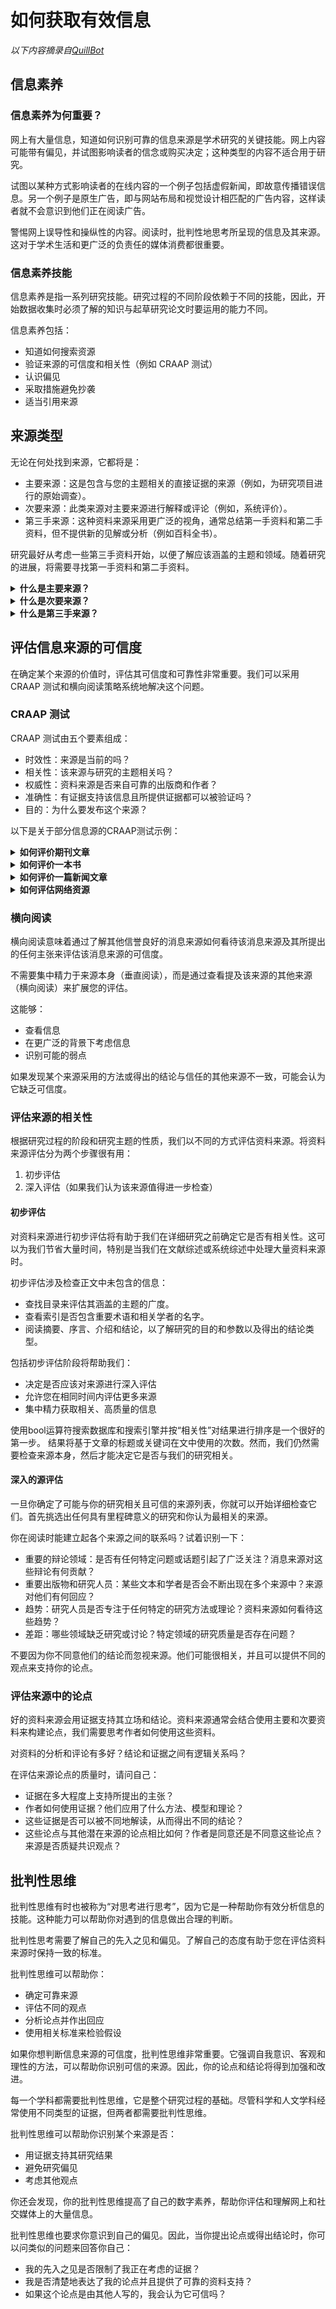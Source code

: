 # 如何获取有效信息

*以下内容摘录自[QuillBot](https://quillbot.com/blog/citation/)*

## 信息素养

### 信息素养为何重要？

网上有大量信息，知道如何识别可靠的信息来源是学术研究的关键技能。网上内容可能带有偏见，并试图影响读者的信念或购买决定；这种类型的内容不适合用于研究。

试图以某种方式影响读者的在线内容的一个例子包括虚假新闻，即故意传播错误信息。另一个例子是原生广告，即与网站布局和视觉设计相匹配的广告内容，这样读者就不会意识到他们正在阅读广告。

警惕网上误导性和操纵性的内容。阅读时，批判性地思考所呈现的信息及其来源。这对于学术生活和更广泛的负责任的媒体消费都很重要。

### 信息素养技能

信息素养是指一系列研究技能。研究过程的不同阶段依赖于不同的技能，因此，开始数据收集时必须了解的知识与起草研究论文时要运用的能力不同。

信息素养包括：

+ 知道如何搜索资源
+ 验证来源的可信度和相关性（例如 CRAAP 测试）
+ 认识偏见
+ 采取措施避免抄袭
+ 适当引用来源

## 来源类型

无论在何处找到来源，它都将是：

+ 主要来源：这是包含与您的主题相关的直接证据的来源（例如，为研究项目进行的原始调查）。
+ 次要来源：此类来源对主要来源进行解释或评论（例如，系统评价）。
+ 第三手来源：这种资料来源采用更广泛的视角，通常总结第一手资料和第二手资料，但不提供新的见解或分析（例如百科全书）。

研究最好从考虑一些第三手资料开始，以便了解应该涵盖的主题和领域。随着研究的进展，将需要寻找第一手资料和第二手资料。

<details>
<summary><strong>什么是主要来源？</strong></summary>

主要来源也称为原始资料、第一手资料，提供有关你正在分析的研究主题的第一手证据。

当研究历史事物时，你可以使用研究时期产生的原始资料，例如日记或信件。

在研究当前正在发生的事情时，你可以自行进行定量或定性数据收集。你也可以使用其他人制作的原始资料，例如自传或法律文件。

主要来源是新颖研究的基石。使用主要来源可以让你：

+ 揭示新见解
+ 用可靠的证据支持你的主张
+ 通过对知识的原创贡献获得您所在主题的权威

未使用任何主要来源的研究可能会被视为非原创或不可信。

</details>

<details>
<summary><strong>什么是次要来源？</strong></summary>

次要来源也称为第二手资料，是提供对主要来源的评论、分析或解释的材料。次要资料有很多种，例如：

+ 综合特定主题知识的学术书籍、文章和纪录片
+ 提供分析或解释的评论、评论和文章
+ 艺术作品的描述或概要，例如文学作品

次要资料通常用于支持你的论点或提供反驳意见，以便进一步发展分析，还可以根据新证据评估次要资料的主张。

次要资料可帮助你：

+ 收集有关主题的背景信息
+ 将你的论点与其他研究人员的论点进行比较和对比
+ 查阅你无法通过其他方式获得的主要资料（例如，已结束的艺术展览、你无法亲自获取的实物文件）

</details>

<details>
<summary><strong>什么是第三手来源？</strong></summary>

第三手来源也被称为第三手资料，汇编了第一手资料和第二手资料中包含的信息，但没有添加新的解释或想法。第三手资料（也称为参考书）的例子包括：

+ 百科全书
+ 字典
+ 参考书目
+ 数据库

第三手资料从许多不同类型的来源收集信息。它们可以包括第一手资料的列表、摘要和索引，这些资料提出了新颖的想法或提供了直接证据，以及第二手资料，这些资料提供了对第一手资料的解释或分析。

第三手资料是研究过程中的宝贵资源，因为它们可以提供背景信息并指出在哪里寻找一手资料和二手资料。它们可以突出显示你应该知道的关键术语以及与您的主题特别相关的研究人员。

话虽如此，第三手资料通常不适合在学术写作中直接引用。

与第一手资料和第二手资料不同，第三手资料不对其提供的信息进行分析或解释。

以下问题可以帮助你评估某个来源是否属于第三手资料：

+ 来源本身是否是分析的对象，还是仅提供背景信息？
+ 资料来源是否提供原始数据（第一手资料）或解释其他资料（第二手资料）？还是列出或总结来自其他资料的信息？

</details>

## 评估信息来源的可信度

在确定某个来源的价值时，评估其可信度和可靠性非常重要。我们可以采用 CRAAP 测试和横向阅读策略系统地解决这个问题。

### CRAAP 测试

CRAAP 测试由五个要素组成：
+ 时效性：来源是当前的吗？
+ 相关性：该来源与研究的主题相关吗？
+ 权威性：资料来源是否来自可靠的出版商和作者？
+ 准确性：有证据支持该信息且所提供证据都可以被验证吗？
+ 目的：为什么要发布这个来源？

以下是关于部分信息源的CRAAP测试示例：

<details>
<summary><strong>如何评价期刊文章</strong></summary>

学术期刊通常对其发表的材料有着严格的标准，因此是备受推崇的研究资源。期刊经常在出版前使用同行评审来编辑作品，从而进一步提高文章的可信度和质量。

在评估期刊文章的可信度时，请问自己：

+ 该期刊是否经过同行评审？期刊应分享其同行评审流程的信息，评审小组成员应列在每篇文章旁边。
+ 该期刊是否被学术数据库收录？该期刊声誉好吗？该期刊过去是否曾因可靠性问题而撤回文章？
+ 作者是否写过其他文章？这些文章被引用了多少次？您可以使用 Google Scholar 查看作者的出版历史和文章的引用次数，这是可信度的指标。使用“引用次数”工具查看作者被引用的地方。

</details>

<details>
<summary><strong>如何评价一本书</strong></summary>

人们通常认为书籍是可靠的来源，但考虑书籍出版的原因、作者和出版商仍然很重要。书籍有时可能有潜在的商业利益或赞助商资助其出版，这可能会影响其可信度。

一般而言，学术出版商和大学出版社是可靠的图书出版商，具有较高的可信度。

评价一本书的可信度时，问问自己：

+ 出版日期是什么时候？这本书是否符合您感兴趣的主题的最新情况？
+ 这本书有多个版本吗？一本书的较新版本反映出材料是最新的，并且作者正在继续优化信息。
+ 作者是谁？此人在其领域有专业知识吗？
+ 出版商是谁？出版商信誉好吗？他们进行哪些可信度和准确性检查以确保内容可靠？
+ 出版这本书的目的是否明确？这本书应该具有信息性和教育意义；它不应该试图说服读者接受某种特定的信仰或购买某种东西。

</details>

<details>
<summary><strong>如何评价一篇新闻文章</strong></summary>

新闻文章需要仔细评估。虽然一些新闻来源以严谨的新闻标准建立了良好的声誉，但其他新闻来源可能有偏见、针对特定受众或研究不足。有些新闻文章是“点击诱饵”，或者可能是讽刺性的，而不是事实性的。

鉴于“假新闻”的盛行，审查新闻文章的可信度变得至关重要，尤其是网络来源。通常，最好使用新闻文章来提供主题背景，使用学术来源来提供分析的关键内容。

在评估新闻来源的可信度时，请问自己：

+ 文章是否发表在信誉良好、久负盛名的新闻媒体上？可靠的新闻媒体会进行严格的事实核查，从受人尊敬的记者处获取文章，并在必要时纠正或撤回文章。
+ 作者是可信的记者吗？信誉良好的记者力求内容客观，坚持提供公正、真实的信息。他们遵守新闻道德标准。
+ 文章是否基于事实且不带偏见？文章应客观公正地提出多种观点。
+ 文章是否链接回或引用了可靠的主要来源？使用新闻文章中的链接查找有用的主要来源。

纸和杂志上发表的某些类型的文章，例如致编辑的信或评论文章（专栏文章），本质上是主观的，因此不被视为可靠来源。

</details>

<details>
<summary><strong>如何评估网络资源</strong></summary>

网站是研究过程中常用的资源，但其内容的可信度往往不高。网站不经过学术期刊文章和书籍那样的同行评审或编辑过程，而且像维基百科这样的资源对任何人都开放编辑。因此，网站在评估可信度时需要格外小心。

首先检查网站的URL：

+ 大学图书馆等教育资源以.edu结尾，被认为是值得信赖的。
+ 政府附属网站以.gov结尾，通常被认为是值得信赖的。
+ 非营利组织和倡导网站以.org结尾。这些网站通常被认为是值得信赖的，但一定要检查内容是否有偏见。
+ 一般网站或具有商业性质的网站以.com结尾。这些网站可以信赖，但一定要评估其内容的可信度。

留意网络资源上的原生广告，这种广告近年来越来越普遍。原生广告嵌入网站内容中，与页面上其他内容的外观和感觉相匹配。原生广告表明人们实际上是在消费广告，而不是阅读可信的来源。包含原生广告的新闻来源会失去可信度。

在评估网站的可信度时，请问自己：

+ 网页发布和最后更新时间是什么时候？使用最新信息是写出优秀学术文章的关键，特别是如果你的主题与时事或创新研究有关。如果你研究的学科对时间不太敏感，比如文学或历史，那么发布日期可能不那么重要。尽管如此，检查网站是否定期更新仍然很重要，因为这表明了可信度。
+ 布局专业吗？包含大量广告或赞助内容的网站可能不可信。非常规字体和弹出窗口也可能表明内容不值得用于学术研究。
+ 网页上的链接有用吗？这些链接是否有效并指向信誉良好的来源？
+ 作者是其领域的专家吗？作者的资历和背景详情应在网站上的文章底部或“关于”页面上提供。匿名发布的内容通常不被视为可信。
+ 作者发表此材料的动机是什么？试图从读者身上赚钱或影响读者信念的资料来源是不可信的。相反，应寻找为学术目的而发表的资料来源。

</details>

### 横向阅读

横向阅读意味着通过了解其他信誉良好的消息来源如何看待该消息来源及其所提出的任何主张来评估该消息来源的可信度。

不需要集中精力于来源本身（垂直阅读），而是通过查看提及该来源的其他来源（横向阅读）来扩展您的评估。

这能够：

+ 查看信息
+ 在更广泛的背景下考虑信息
+ 识别可能的弱点

如果发现某个来源采用的方法或得出的结论与信任的其他来源不一致，可能会认为它缺乏可信度。

### 评估来源的相关性

根据研究过程的阶段和研究主题的性质，我们以不同的方式评估资料来源。将资料来源评估分为两个步骤很有用：

1. 初步评估
2. 深入评估（如果我们认为该来源值得进一步检查）

#### 初步评估

对资料来源进行初步评估将有助于我们在详细研究之前确定它是否有相关性。这可以为我们节省大量时间，特别是当我们在文献综述或系统综述中处理大量资料来源时。

初步评估涉及检查正文中未包含的信息：

+ 查找目录来评估其涵盖的主题的广度。
+ 查看索引是否包含重要术语和相关学者的名字。
+ 阅读摘要、序言、介绍和结论，以了解研究的目的和参数以及得出的结论类型。

包括初步评估阶段将帮助我们：

+ 决定是否应该对来源进行深入评估
+ 允许您在相同时间内评估更多来源
+ 集中精力获取相关、高质量的信息

使用bool运算符搜索数据库和搜索引擎并按“相关性”对结果进行排序是一个很好的第一步。
结果将基于文章的标题或关键词在文中使用的次数。然而，我们仍然需要检查来源本身，然后才能决定它是否与我们的研究相关。

#### 深入的源评估

一旦你确定了可能与你的研究相关且可信的来源列表，你就可以开始详细检查它们。首先挑选出任何具有里程碑意义的研究和你认为最相关的来源。

你在阅读时能建立起各个来源之间的联系吗？试着识别一下：

+ 重要的辩论领域：是否有任何特定问题或话题引起了广泛关注？消息来源对这些辩论有何贡献？
+ 重要出版物和研究人员：某些文本和学者是否会不断出现在多个来源中？来源对他们有何回应？
+ 趋势：研究人员是否专注于任何特定的研究方法或理论？资料来源如何看待这些趋势？
+ 差距：哪些领域缺乏研究或讨论？特定领域的研究质量是否存在问题？

不要因为你不同意他们的结论而忽视来源。他们可能很相关，并且可以提供不同的观点来支持你的论点。

### 评估来源中的论点

好的资料来源会用证据支持其立场和结论。资料来源通常会结合使用主要和次要资料来构建论点，我们需要思考作者如何使用这些资料。

对资料的分析和评论有多好？结论和证据之间有逻辑关系吗？

在评估来源论点的质量时，请问自己：

+ 证据在多大程度上支持所提出的主张？
+ 作者如何使用证据？他们应用了什么方法、模型和理论？
+ 这些证据是否可以被不同地解读，从而得出不同的结论？
+ 这些论点与其他潜在来源的论点相比如何？作者是同意还是不同意这些论点？来源是否质疑共识观点？

## 批判性思维

批判性思维有时也被称为“对思考进行思考”，因为它是一种帮助你有效分析信息的技能。这种能力可以帮助你对遇到的信息做出合理的判断。

批判性思考需要了解自己的先入之见和偏见。了解自己的态度有助于您在评估资料来源时保持一致的标准。

批判性思维可以帮助你：

+ 确定可靠来源
+ 评估不同的观点
+ 分析论点并作出回应
+ 使用相关标准来检验假设

如果你想判断信息来源的可信度，批判性思维非常重要。它强调自我意识、客观和理性的方法，可以帮助你识别可信的来源。因此，你的论点和结论将得到加强和改进。

每一个学科都需要批判性思维，它是整个研究过程的基础。尽管科学和人文学科经常使用不同类型的证据，但两者都需要批判性思维。

批判性思维可以帮助你识别某个来源是否：

+ 用证据支持其研究结果
+ 避免研究偏见
+ 考虑其他观点

你还会发现，你的批判性思维提高了自己的数字素养，帮助你评估和理解网上和社交媒体上的大量信息。

批判性思维也要求你意识到自己的偏见。因此，当你提出论点或得出结论时，你可以问类似的问题来回答你自己：

+ 我的先入之见是否限制了我正在考虑的证据？
+ 我是否清楚地表达了我的论点并且提供了可靠的资料支持？
+ 如果这个论点是由其他人写的，我会认为它可信吗？

